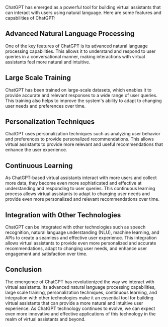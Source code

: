 

ChatGPT has emerged as a powerful tool for building virtual assistants that can interact with users using natural language. Here are some features and capabilities of ChatGPT:

Advanced Natural Language Processing
------------------------------------

One of the key features of ChatGPT is its advanced natural language processing capabilities. This allows it to understand and respond to user queries in a conversational manner, making interactions with virtual assistants feel more natural and intuitive.

Large Scale Training
--------------------

ChatGPT has been trained on large-scale datasets, which enables it to provide accurate and relevant responses to a wide range of user queries. This training also helps to improve the system's ability to adapt to changing user needs and preferences over time.

Personalization Techniques
--------------------------

ChatGPT uses personalization techniques such as analyzing user behavior and preferences to provide personalized recommendations. This allows virtual assistants to provide more relevant and useful recommendations that enhance the user experience.

Continuous Learning
-------------------

As ChatGPT-based virtual assistants interact with more users and collect more data, they become even more sophisticated and effective at understanding and responding to user queries. This continuous learning process allows virtual assistants to adapt to changing user needs and provide even more personalized and relevant recommendations over time.

Integration with Other Technologies
-----------------------------------

ChatGPT can be integrated with other technologies such as speech recognition, natural language understanding (NLU), machine learning, and APIs to create a seamless and effective user experience. This integration allows virtual assistants to provide even more personalized and accurate recommendations, adapt to changing user needs, and enhance user engagement and satisfaction over time.

Conclusion
----------

The emergence of ChatGPT has revolutionized the way we interact with virtual assistants. Its advanced natural language processing capabilities, large scale training, personalization techniques, continuous learning, and integration with other technologies make it an essential tool for building virtual assistants that can provide a more natural and intuitive user experience. As ChatGPT technology continues to evolve, we can expect even more innovative and effective applications of this technology in the realm of virtual assistants and beyond.
